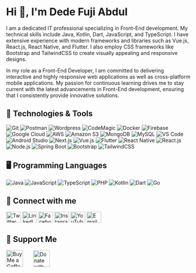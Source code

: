 <!-- <h1>Hi 👋, I'm Dede Fuji Abdul</h1>
I am a dedicated IT professional with a strong specialization in Front-End development. My technical proficiency encompasses a range of programming languages including Java, Kotlin, Dart, JavaScript, and TypeScript. I possess extensive experience in utilizing modern frameworks and libraries such as Vue.js, React.js, React Native, and Flutter. Additionally, I am adept in employing CSS frameworks like Bootstrap and TailwindCSS to create visually appealing and responsive designs.

In my role as a Front-End Developer, I am committed to delivering interactive and highly responsive web applications as well as cross-platform mobile applications. My passion for continuous learning drives me to stay current with the latest advancements in Front-End development, ensuring that I consistently provide innovative solutions.

## 🔧 Technologies & Tools
![](https://img.shields.io/badge/Git-informational?style=flat&logo=git&logoColor=white&color=6aa6f8)
![](https://img.shields.io/badge/Postman-informational?style=flat&logo=postman&logoColor=white&color=6aa6f8)
![](https://img.shields.io/badge/Wordpress-informational?style=flat&logo=wordpress&logoColor=white&color=6aa6f8)
![](https://img.shields.io/badge/CodeMagic-informational?style=flat&logo=codemagic&logoColor=white&color=6aa6f8)
![](https://img.shields.io/badge/Docker-informational?style=flat&logo=docker&logoColor=white&color=6aa6f8)
![](https://img.shields.io/badge/Firebase-informational?style=flat&logo=firebase&logoColor=white&color=6aa6f8)
![](https://img.shields.io/badge/Google_Cloud-informational?style=flat&logo=googlecloud&logoColor=white&color=6aa6f8)
![](https://img.shields.io/badge/AWS-informational?style=flat&logo=amazonaws&logoColor=white&color=6aa6f8)
![](https://img.shields.io/badge/Amazon_S3-informational?style=flat&logo=amazons3&logoColor=white&color=6aa6f8)
![](https://img.shields.io/badge/MongoDB-informational?style=flat&logo=mongodb&logoColor=white&color=6aa6f8)
![](https://img.shields.io/badge/MySQL-informational?style=flat&logo=mysql&logoColor=white&color=6aa6f8)
![](https://img.shields.io/badge/VS_Code-informational?style=flat&logo=visual-studio-code&logoColor=white&color=6aa6f8)
![](https://img.shields.io/badge/Android-Studio?style=flat&logo=android-studio&logoColor=white&color=6aa6f8)
![](https://img.shields.io/badge/Next.Js-informational?style=flat&logo=next.js&logoColor=white&color=6aa6f8)
![](https://img.shields.io/badge/Vue.Js-informational?style=flat&logo=vue.js&logoColor=white&color=6aa6f8)
![](https://img.shields.io/badge/Flutter-informational?style=flat&logo=flutter&logoColor=white&color=6aa6f8)
![](https://img.shields.io/badge/React_Native-informational?style=flat&logo=react&logoColor=white&color=6aa6f8)
![](https://img.shields.io/badge/React_JS-informational?style=flat&logo=react&logoColor=white&color=6aa6f8)
![](https://img.shields.io/badge/NodeJs-informational?style=flat&logo=node.js&logoColor=white&color=6aa6f8)
![](https://img.shields.io/badge/Spring_Boot-informational?style=flat&logo=spring&logoColor=white&color=6aa6f8)
![](https://img.shields.io/badge/Bootstrap-informational?style=flat&logo=Bootstrap&logoColor=white&color=6aa6f8)
![](https://img.shields.io/badge/Tailwindcss-informational?style=flat&logo=tailwindcss&logoColor=white&color=6aa6f8)

## 🔧 Programming Languages
![](https://img.shields.io/badge/Java-informational?style=flat&logo=oracle&logoColor=white&color=6aa6f8)
![](https://img.shields.io/badge/JavaScript-informational?style=flat&logo=javascript&logoColor=white&color=6aa6f8)
![](https://img.shields.io/badge/Typescript-informational?style=flat&logo=typescript&logoColor=white&color=6aa6f8)
![](https://img.shields.io/badge/PHP-informational?style=flat&logo=php&logoColor=white&color=6aa6f8)
![](https://img.shields.io/badge/Kotlin-informational?style=flat&logo=kotlin&logoColor=white&color=6aa6f8)
![](https://img.shields.io/badge/Dart-informational?style=flat&logo=dart&logoColor=white&color=6aa6f8)
![](https://img.shields.io/badge/GO-informational?style=flat&logo=go&logoColor=white&color=6aa6f8)

## 🔭 Connect with me 
<p align="left">
<a href="https://twitter.com/defuj17" target="blank"><img align="center" src="https://raw.githubusercontent.com/rahuldkjain/github-profile-readme-generator/master/src/images/icons/Social/twitter.svg" alt="defuj17" height="30" width="40" /></a>
<a href="https://linkedin.com/in/defuj" target="blank"><img align="center" src="https://raw.githubusercontent.com/rahuldkjain/github-profile-readme-generator/master/src/images/icons/Social/linked-in-alt.svg" alt="defuj" height="30" width="40" /></a>
<a href="https://fb.com/defuj17" target="blank"><img align="center" src="https://raw.githubusercontent.com/rahuldkjain/github-profile-readme-generator/master/src/images/icons/Social/facebook.svg" alt="defuj17" height="30" width="40" /></a>
<a href="https://instagram.com/defuj17" target="blank"><img align="center" src="https://raw.githubusercontent.com/rahuldkjain/github-profile-readme-generator/master/src/images/icons/Social/instagram.svg" alt="defuj17" height="30" width="40" /></a>
<a href="https://www.youtube.com/c/defuj17" target="blank"><img align="center" src="https://raw.githubusercontent.com/rahuldkjain/github-profile-readme-generator/master/src/images/icons/Social/youtube.svg" alt="defuj17" height="30" width="40" /></a>
<a href="mailto:defuj.dev@gmail.com" target="blank"><img align="center" src="https://www.logo.wine/a/logo/Gmail/Gmail-Logo.wine.svg" alt="defuj17" height="30" width="40" /></a>
</p>

## Send Gift
<a href='https://ko-fi.com/defuj' target='_blank'><img height='35' style='border:0px;height:46px;' src='https://az743702.vo.msecnd.net/cdn/kofi3.png?v=0' border='0' alt='Buy Me a Coffee at ko-fi.com' />
<a href="https://paypal.me/defuj17?country.x=ID&locale.x=id_ID" target='_blank'>
  <img height='45' style='border:0px;margin-left:24px' src="https://www.avonctlibrary.info/wp-content/uploads/2023/11/5895ceb2cba9841eabab6071.png" alt="Donate with PayPal" />
</a> -->

<h1 align="left">Hi 👋, I'm Dede Fuji Abdul</h1>
<p align="left">I am a dedicated IT professional specializing in Front-End development. My technical skills include Java, Kotlin, Dart, JavaScript, and TypeScript. I have extensive experience with modern frameworks and libraries such as Vue.js, React.js, React Native, and Flutter. I also employ CSS frameworks like Bootstrap and TailwindCSS to create visually appealing and responsive designs.</p>

<p align="left">In my role as a Front-End Developer, I am committed to delivering interactive and highly responsive web applications as well as cross-platform mobile applications. My passion for continuous learning drives me to stay current with the latest advancements in Front-End development, ensuring that I consistently provide innovative solutions.</p>

<h2 align="left">🔧 Technologies & Tools</h2>
<p align="left">
  <img src="https://img.shields.io/badge/Git-informational?style=flat&logo=git&logoColor=white&color=6aa6f8" alt="Git" />
  <img src="https://img.shields.io/badge/Postman-informational?style=flat&logo=postman&logoColor=white&color=6aa6f8" alt="Postman" />
  <img src="https://img.shields.io/badge/Wordpress-informational?style=flat&logo=wordpress&logoColor=white&color=6aa6f8" alt="Wordpress" />
  <img src="https://img.shields.io/badge/CodeMagic-informational?style=flat&logo=codemagic&logoColor=white&color=6aa6f8" alt="CodeMagic" />
  <img src="https://img.shields.io/badge/Docker-informational?style=flat&logo=docker&logoColor=white&color=6aa6f8" alt="Docker" />
  <img src="https://img.shields.io/badge/Firebase-informational?style=flat&logo=firebase&logoColor=white&color=6aa6f8" alt="Firebase" />
  <img src="https://img.shields.io/badge/Google_Cloud-informational?style=flat&logo=googlecloud&logoColor=white&color=6aa6f8" alt="Google Cloud" />
  <img src="https://img.shields.io/badge/AWS-informational?style=flat&logo=amazonaws&logoColor=white&color=6aa6f8" alt="AWS" />
  <img src="https://img.shields.io/badge/Amazon_S3-informational?style=flat&logo=amazons3&logoColor=white&color=6aa6f8" alt="Amazon S3" />
  <img src="https://img.shields.io/badge/MongoDB-informational?style=flat&logo=mongodb&logoColor=white&color=6aa6f8" alt="MongoDB" />
  <img src="https://img.shields.io/badge/MySQL-informational?style=flat&logo=mysql&logoColor=white&color=6aa6f8" alt="MySQL" />
  <img src="https://img.shields.io/badge/VS_Code-informational?style=flat&logo=visual-studio-code&logoColor=white&color=6aa6f8" alt="VS Code" />
  <img src="https://img.shields.io/badge/Android_Studio-informational?style=flat&logo=android-studio&logoColor=white&color=6aa6f8" alt="Android Studio" />
  <img src="https://img.shields.io/badge/Next.Js-informational?style=flat&logo=next.js&logoColor=white&color=6aa6f8" alt="Next.js" />
  <img src="https://img.shields.io/badge/Vue.Js-informational?style=flat&logo=vue.js&logoColor=white&color=6aa6f8" alt="Vue.js" />
  <img src="https://img.shields.io/badge/Flutter-informational?style=flat&logo=flutter&logoColor=white&color=6aa6f8" alt="Flutter" />
  <img src="https://img.shields.io/badge/React_Native-informational?style=flat&logo=react&logoColor=white&color=6aa6f8" alt="React Native" />
  <img src="https://img.shields.io/badge/React_JS-informational?style=flat&logo=react&logoColor=white&color=6aa6f8" alt="React.js" />
  <img src="https://img.shields.io/badge/NodeJs-informational?style=flat&logo=node.js&logoColor=white&color=6aa6f8" alt="Node.js" />
  <img src="https://img.shields.io/badge/Spring_Boot-informational?style=flat&logo=spring&logoColor=white&color=6aa6f8" alt="Spring Boot" />
  <img src="https://img.shields.io/badge/Bootstrap-informational?style=flat&logo=bootstrap&logoColor=white&color=6aa6f8" alt="Bootstrap" />
  <img src="https://img.shields.io/badge/TailwindCSS-informational?style=flat&logo=tailwindcss&logoColor=white&color=6aa6f8" alt="TailwindCSS" />
</p>

<h2 align="left">🖥️ Programming Languages</h2>
<p align="left">
  <img src="https://img.shields.io/badge/Java-informational?style=flat&logo=oracle&logoColor=white&color=6aa6f8" alt="Java" />
  <img src="https://img.shields.io/badge/JavaScript-informational?style=flat&logo=javascript&logoColor=white&color=6aa6f8" alt="JavaScript" />
  <img src="https://img.shields.io/badge/TypeScript-informational?style=flat&logo=typescript&logoColor=white&color=6aa6f8" alt="TypeScript" />
  <img src="https://img.shields.io/badge/PHP-informational?style=flat&logo=php&logoColor=white&color=6aa6f8" alt="PHP" />
  <img src="https://img.shields.io/badge/Kotlin-informational?style=flat&logo=kotlin&logoColor=white&color=6aa6f8" alt="Kotlin" />
  <img src="https://img.shields.io/badge/Dart-informational?style=flat&logo=dart&logoColor=white&color=6aa6f8" alt="Dart" />
  <img src="https://img.shields.io/badge/Go-informational?style=flat&logo=go&logoColor=white&color=6aa6f8" alt="Go" />
</p>

<h2 align="left">🔗 Connect with me</h2>
<p align="left">
  <a href="https://twitter.com/defuj17" target="_blank"><img src="https://raw.githubusercontent.com/rahuldkjain/github-profile-readme-generator/master/src/images/icons/Social/twitter.svg" alt="Twitter" height="30" width="40" /></a>
  <a href="https://linkedin.com/in/defuj" target="_blank"><img src="https://raw.githubusercontent.com/rahuldkjain/github-profile-readme-generator/master/src/images/icons/Social/linked-in-alt.svg" alt="LinkedIn" height="30" width="40" /></a>
  <a href="https://fb.com/defuj17" target="_blank"><img src="https://raw.githubusercontent.com/rahuldkjain/github-profile-readme-generator/master/src/images/icons/Social/facebook.svg" alt="Facebook" height="30" width="40" /></a>
  <a href="https://instagram.com/defuj17" target="_blank"><img src="https://raw.githubusercontent.com/rahuldkjain/github-profile-readme-generator/master/src/images/icons/Social/instagram.svg" alt="Instagram" height="30" width="40" /></a>
  <a href="https://www.youtube.com/c/defuj17" target="_blank"><img src="https://raw.githubusercontent.com/rahuldkjain/github-profile-readme-generator/master/src/images/icons/Social/youtube.svg" alt="YouTube" height="30" width="40" /></a>
  <a href="mailto:defuj.dev@gmail.com" target="_blank"><img src="https://www.logo.wine/a/logo/Gmail/Gmail-Logo.wine.svg" alt="Email" height="30" width="40" /></a>
</p>

<h2 align="left">💖 Support Me</h2>
<p align="left">
  <a href='https://ko-fi.com/defuj' target='_blank'><img height='35' style='border:0px;height:46px;' src='https://az743702.vo.msecnd.net/cdn/kofi3.png?v=0' border='0' alt='Buy Me a Coffee at ko-fi.com' /></a>
  <a href="https://paypal.me/defuj17?country.x=ID&locale.x=id_ID" target='_blank'>
    <img height='45' style='border:0px;margin-left:24px' src="https://www.avonctlibrary.info/wp-content/uploads/2023/11/5895ceb2cba9841eabab6071.png" alt="Donate with PayPal" />
  </a>
</p>
